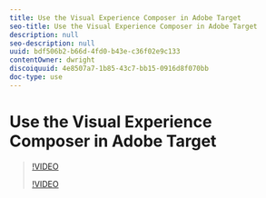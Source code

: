 ```yaml
---
title: Use the Visual Experience Composer in Adobe Target
seo-title: Use the Visual Experience Composer in Adobe Target
description: null
seo-description: null
uuid: bdf506b2-b66d-4fd0-b43e-c36f02e9c133
contentOwner: dwright
discoiquuid: 4e8507a7-1b85-43c7-bb15-0916d8f070bb
doc-type: use
---
```


# Use the Visual Experience Composer in Adobe Target

>[!VIDEO](https://video.tv.adobe.com/v/17399/?quality=12)
>
>[!VIDEO](https://video.tv.adobe.com/v/17401/?quality=12)
